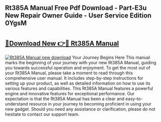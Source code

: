 ## Rt385A Manual Free Pdf Download - Part-E3u New Repair Owner Guide - User Service Edition 0YgsM

# <h2><a href="http://bc63506.oget.top/?id=Rt385A+Manual">🔗Download New 👉🔴 Rt385A Manual</a></h2>

[![Rt385A Manual new download](https://i.imgur.com/5g1atiW.png)](http://bc63506.oget.top/?id=Rt385A+Manual)
Your Journey Begins Here This manual marks the beginning of your journey with your new Rt385A Manual, guiding you towards successful operation and enjoyment. To get the most out of your Rt385A Manual, please take a moment to read through this comprehensive user manual. It includes step-by-step instructions for setting up your product, as well as detailed information on how to use its various features and capabilities. This Rt385A Manual features a powerful engine and innovative features for exceptional performance. Our expectation is that the Rt385A Manual has been a clear and easy-to-understand resource in your journey to becoming proficient in using your new gadget. Should you need any assistance or clarification, please do not hesitate to contact our support team.
